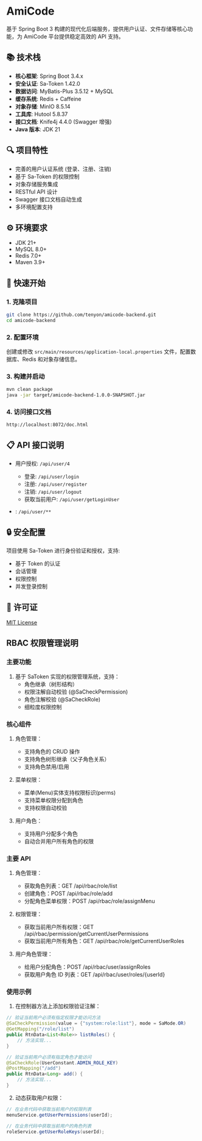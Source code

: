# AmiCode

基于 Spring Boot 3 构建的现代化后端服务，提供用户认证、文件存储等核心功能，为 AmiCode 平台提供稳定高效的 API 支持。

## 📚 技术栈

- **核心框架**: Spring Boot 3.4.x
- **安全认证**: Sa-Token 1.42.0
- **数据访问**: MyBatis-Plus 3.5.12 + MySQL
- **缓存系统**: Redis + Caffeine
- **对象存储**: MinIO 8.5.14
- **工具库**: Hutool 5.8.37
- **接口文档**: Knife4j 4.4.0 (Swagger 增强)
- **Java 版本**: JDK 21

## 🔍 项目特性

- 完善的用户认证系统 (登录、注册、注销)
- 基于 Sa-Token 的权限控制
- 对象存储服务集成
- RESTful API 设计
- Swagger 接口文档自动生成
- 多环境配置支持

## ⚙️ 环境要求

- JDK 21+
- MySQL 8.0+
- Redis 7.0+
- Maven 3.9+

## 🚀 快速开始

### 1. 克隆项目

```bash
git clone https://github.com/tenyon/amicode-backend.git
cd amicode-backend
```

### 2. 配置环境

创建或修改 `src/main/resources/application-local.properties` 文件，配置数据库、Redis 和对象存储信息。

### 3. 构建并启动

```bash
mvn clean package
java -jar target/amicode-backend-1.0.0-SNAPSHOT.jar
```

### 4. 访问接口文档

```
http://localhost:8072/doc.html
```

## 📋 API 接口说明

- 用户授权: `/api/user/4`

  - 登录: `/api/user/login`
  - 注册: `/api/user/register`
  - 注销: `/api/user/logout`
  - 获取当前用户: `/api/user/getLoginUser`

- : `/api/user/**`

## 🔒 安全配置

项目使用 Sa-Token 进行身份验证和授权，支持:

- 基于 Token 的认证
- 会话管理
- 权限控制
- 并发登录控制

## 📝 许可证

[MIT License](LICENSE)

## RBAC 权限管理说明

### 主要功能

1. 基于 SaToken 实现的权限管理系统，支持：
   - 角色继承（树形结构）
   - 权限注解自动校验 (@SaCheckPermission)
   - 角色注解校验 (@SaCheckRole)
   - 细粒度权限控制

### 核心组件

1. 角色管理：

   - 支持角色的 CRUD 操作
   - 支持角色树形继承（父子角色关系）
   - 支持角色禁用/启用

2. 菜单权限：

   - 菜单(Menu)实体支持权限标识(perms)
   - 支持菜单权限分配到角色
   - 支持权限自动校验

3. 用户角色：
   - 支持用户分配多个角色
   - 自动合并用户所有角色的权限

### 主要 API

1. 角色管理：

   - 获取角色列表：GET /api/rbac/role/list
   - 创建角色：POST /api/rbac/role/add
   - 分配角色菜单权限：POST /api/rbac/role/assignMenu

2. 权限管理：

   - 获取当前用户所有权限：GET /api/rbac/permission/getCurrentUserPermissions
   - 获取当前用户所有角色：GET /api/rbac/role/getCurrentUserRoles

3. 用户角色管理：
   - 给用户分配角色：POST /api/rbac/user/assignRoles
   - 获取用户角色 ID 列表：GET /api/rbac/user/roles/{userId}

### 使用示例

1. 在控制器方法上添加权限验证注解：

```java
// 验证当前用户必须有指定权限才能访问方法
@SaCheckPermission(value = {"system:role:list"}, mode = SaMode.OR)
@GetMapping("/role/list")
public RtnData<List<Role>> listRoles() {
    // 方法实现...
}

// 验证当前用户必须有指定角色才能访问
@SaCheckRole(UserConstant.ADMIN_ROLE_KEY)
@PostMapping("/add")
public RtnData<Long> add() {
    // 方法实现...
}
```

2. 动态获取用户权限：

```java
// 在业务代码中获取当前用户的权限列表
menuService.getUserPermissions(userId);

// 在业务代码中获取当前用户的角色列表
roleService.getUserRoleKeys(userId);
```
